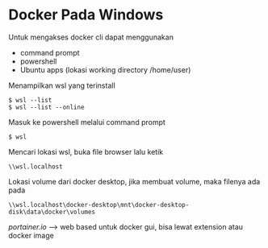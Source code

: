 # Docker Pada Windows

Untuk mengakses docker cli dapat menggunakan
- command prompt
- powershell
- Ubuntu apps (lokasi working directory /home/user)

Menampilkan wsl yang terinstall
```
$ wsl --list
$ wsl --list --online
```

Masuk ke powershell melalui command prompt
```
$ wsl
```

Mencari lokasi wsl, buka file browser lalu ketik
```
\\wsl.localhost
```

Lokasi volume dari docker desktop, jika membuat volume, maka filenya ada pada
```
\\wsl.localhost\docker-desktop\mnt\docker-desktop-disk\data\docker\volumes
```

*portainer.io* --> web based untuk docker gui, bisa lewat extension atau docker image
